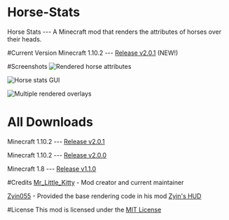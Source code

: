 # Horse-Stats
Horse Stats --- A Minecraft mod that renders the attributes of horses over their heads.

#Current Version
Minecraft 1.10.2 --- [Release v2.0.1](https://github.com/MrLittleKitty/Horse-Stats/releases/tag/v2.0.1) (NEW!)

#Screenshots
![Rendered horse attributes](http://i.imgur.com/yRnxAaD.png)

![Horse stats GUI](http://imgur.com/taLc0N1.png)

![Multiple rendered overlays](http://imgur.com/OUaaVQr.png)


# All Downloads

Minecraft 1.10.2 --- [Release v2.0.1](https://github.com/MrLittleKitty/Horse-Stats/releases/tag/v2.0.1)

Minecraft 1.10.2 --- [Release v2.0.0](https://github.com/MrLittleKitty/Horse-Stats/releases/tag/v2.0.0)

Minecraft 1.8 --- [Release v1.1.0](https://github.com/MrLittleKitty/Horse-Stats/releases/tag/v1.1.0)


#Credits
[Mr_Little_Kitty](https://github.com/MrLittleKitty) - Mod creator and current maintainer

[Zyin055](https://github.com/Zyin055) - Provided the base rendering code in his mod [Zyin's HUD](https://github.com/Zyin055/zyinhud)

#License
This mod is licensed under the [MIT License](https://github.com/MrLittleKitty/Horse-Stats/blob/master/LICENSE.txt)